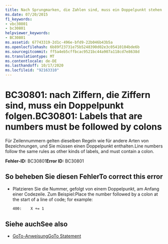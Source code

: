 ```yaml
---
title: Nach Sprungmarken, die Zahlen sind, muss ein Doppelpunkt stehen.
ms.date: 07/20/2015
f1_keywords:
- vbc30801
- bc30801
helpviewer_keywords:
- BC30801
ms.assetid: 67743319-2d1c-496e-bfd9-22b046b43b5a
ms.openlocfilehash: 6b89f23731e75b5248390d02e3c05410104bde6b
ms.sourcegitcommit: ff5a4eb5cffbcac9521bc44a907a118cd7e8638d
ms.translationtype: MT
ms.contentlocale: de-DE
ms.lasthandoff: 10/17/2020
ms.locfileid: "92163310"
---
```

# <a name="bc30801-labels-that-are-numbers-must-be-followed-by-colons"></a><span data-ttu-id="300f2-102">BC30801: nach Ziffern, die Ziffern sind, muss ein Doppelpunkt folgen.</span><span class="sxs-lookup"><span data-stu-id="300f2-102">BC30801: Labels that are numbers must be followed by colons</span></span>

<span data-ttu-id="300f2-103">Für Zeilennummern gelten dieselben Regeln wie für andere Arten von Bezeichnungen, und Sie müssen einen Doppelpunkt enthalten.</span><span class="sxs-lookup"><span data-stu-id="300f2-103">Line numbers follow the same rules as other kinds of labels, and must contain a colon.</span></span>

 <span data-ttu-id="300f2-104">**Fehler-ID:** BC30801</span><span class="sxs-lookup"><span data-stu-id="300f2-104">**Error ID:** BC30801</span></span>

## <a name="to-correct-this-error"></a><span data-ttu-id="300f2-105">So beheben Sie diesen Fehler</span><span class="sxs-lookup"><span data-stu-id="300f2-105">To correct this error</span></span>

- <span data-ttu-id="300f2-106">Platzieren Sie die Nummer, gefolgt von einem Doppelpunkt, am Anfang einer Codezeile. Zum Beispiel:</span><span class="sxs-lookup"><span data-stu-id="300f2-106">Place the number followed by a colon at the start of a line of code; for example:</span></span>

    ```vb
    400:    X += 1
    ```

## <a name="see-also"></a><span data-ttu-id="300f2-107">Siehe auch</span><span class="sxs-lookup"><span data-stu-id="300f2-107">See also</span></span>

- [<span data-ttu-id="300f2-108">GoTo-Anweisung</span><span class="sxs-lookup"><span data-stu-id="300f2-108">GoTo Statement</span></span>](../statements/goto-statement.md)
